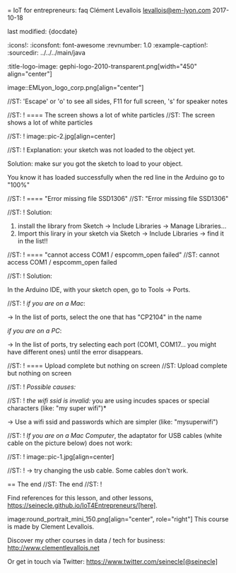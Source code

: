 = IoT for entrepreneurs: faq
Clément Levallois <levallois@em-lyon.com>
2017-10-18

last modified: {docdate}

:icons!:
:iconsfont:   font-awesome
:revnumber: 1.0
:example-caption!:
:sourcedir: ../../../main/java

:title-logo-image: gephi-logo-2010-transparent.png[width="450" align="center"]

image::EMLyon_logo_corp.png[align="center"]

//ST: 'Escape' or 'o' to see all sides, F11 for full screen, 's' for speaker notes

//ST: !
==== The screen shows a lot of white particles
//ST: The screen shows a lot of white particles

//ST: !
image::pic-2.jpg[align=center]

//ST: !
Explanation: your sketch was not loaded to the object yet.

Solution: make sur you got the sketch to load to your object.

You know it has loaded successfully when the red line in the Arduino go to "100%"

//ST: !
==== "Error missing file SSD1306"
//ST: "Error missing file SSD1306"

//ST: !
Solution:

1. install the library from Sketch -> Include Libraries -> Manage Libraries...
2. Import this lirary in your sketch via Sketch -> Include Libraries -> find it in the list!!


//ST: !
==== "cannot access COM1 / espcomm_open failed"
//ST: cannot access COM1 / espcomm_open failed

//ST: !
Solution:

In the Arduino IDE, with your sketch open, go to Tools -> Ports.

//ST: !
*if you are on a Mac*:

-> In the list of ports, select the one that has "CP2104" in the name

*if you are on a PC*:

-> In the list of ports, try selecting each port (COM1, COM17... you might have different ones) until the error disappears.

//ST: !
==== Upload complete but nothing on screen
//ST: Upload complete but nothing on screen

//ST: !
*Possible causes:*

//ST: !
*the wifi ssid is invalid:* you are using incudes spaces or special characters (like: "my super wifi")*

-> Use a wifi ssid and passwords which are simpler (like: "mysuperwifi")

//ST: !
*If you are on a Mac Computer*, the adaptator for USB cables (white cable on the picture below) does not work:

//ST: !
image::pic-1.jpg[align=center]

//ST: !
-> try changing the usb cable. Some cables don't work.



== The end
//ST: The end
//ST: !

Find references for this lesson, and other lessons, https://seinecle.github.io/IoT4Entrepreneurs/[here].

image:round_portrait_mini_150.png[align="center", role="right"]
This course is made by Clement Levallois.

Discover my other courses in data / tech for business: http://www.clementlevallois.net

Or get in touch via Twitter: https://www.twitter.com/seinecle[@seinecle]

